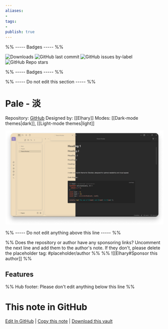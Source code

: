 ```yaml
---
aliases:
- 
tags: 
- 
publish: true
---
```


%% ----- Badges ----- %%

![Downloads](https://img.shields.io/badge/downloads-2816-573E7A?style=for-the-badge&logo=)
![GitHub last commit](https://img.shields.io/github/last-commit/Elhary/obsidian-Pale?color=573E7A&label=last%20update&logo=github&style=for-the-badge)
![GitHub issues by-label](https://img.shields.io/github/issues/Elhary/obsidian-Pale/help%20wanted?color=573E7A&logo=github&style=for-the-badge) 
![GitHub Repo stars](https://img.shields.io/github/stars/Elhary/obsidian-Pale?color=573E7A&logo=github&style=for-the-badge)

%% ----- Badges ----- %%

%% ----- Do not edit this section ----- %%

# Pale - 淡

Repository: [GitHub](https://github.com/Elhary/obsidian-Pale)
Designed by: [[Elhary]]
Modes: [[Dark-mode themes|dark]], [[Light-mode themes|light]]



![screenshot](https://github.com/Elhary/obsidian-Pale/raw/HEAD/screenshot.png)

%% ----- Do not edit anything above this line ----- %% 

%% Does the repository or author have any sponsoring links? Uncomment the next line and add them to the author's note. If they don't, please delete the placeholder tag: #placeholder/author %%
%% ![[Elhary#Sponsor this author]] %%


## Features



%% Hub footer: Please don't edit anything below this line %%

# This note in GitHub

<span class="git-footer">[Edit In GitHub](https://github.dev/obsidian-community/obsidian-hub/blob/main/02%20-%20Community%20Expansions/02.05%20All%20Community%20Expansions/Themes/Pale%20-%20%E6%B7%A1.md "git-hub-edit-note") | [Copy this note](https://raw.githubusercontent.com/obsidian-community/obsidian-hub/main/02%20-%20Community%20Expansions/02.05%20All%20Community%20Expansions/Themes/Pale%20-%20%E6%B7%A1.md "git-hub-copy-note") | [Download this vault](https://github.com/obsidian-community/obsidian-hub/archive/refs/heads/main.zip "git-hub-download-vault") </span>
